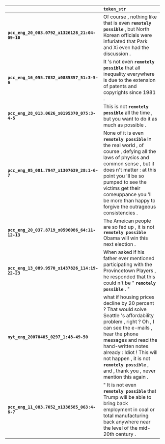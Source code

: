 |                                                 | `token_str`                                                                                                                                                                                                                                                                                                                 |
|:------------------------------------------------|:----------------------------------------------------------------------------------------------------------------------------------------------------------------------------------------------------------------------------------------------------------------------------------------------------------------------------|
| **`pcc_eng_20_083.0792_x1326128_21:04-09-10`**  | Of course , nothing like that is even __``remotely possible``__ , but North Korean officials were infuriated that Park and Xi even had the discussion .                                                                                                                                                                     |
| **`pcc_eng_16_055.7032_x0885357_51:3-5-6`**     | It 's not even __``remotely possible``__ that all inequality everywhere is due to the extension of patents and copyrights since 1981 .                                                                                                                                                                                      |
| **`pcc_eng_28_013.0626_x0195370_075:3-4-5`**    | This is not __``remotely possible``__ all the time , but you want to do it as much as possible .                                                                                                                                                                                                                            |
| **`pcc_eng_05_081.7947_x1307639_28:1-6-7`**     | None of it is even __``remotely possible``__ in the real world , of course , defying all the laws of physics and common sense , but it does n't matter : at this point you 'll be so pumped to see the victims get their comeuppance you 'll be more than happy to forgive the outrageous consistencies .                   |
| **`pcc_eng_20_037.8719_x0596086_64:11-12-13`**  | The Ameican people are so fed up , it is not __``remotely possible``__ Obama will win this next election .                                                                                                                                                                                                                  |
| **`pcc_eng_13_089.9570_x1437826_114:19-22-23`** | When asked if his father ever mentioned participating with the Provincetown Players , he responded that this could n't be " __``remotely possible``__ . "                                                                                                                                                                   |
| **`nyt_eng_20070405_0297_1:48-49-50`**          | what if housing prices decline by 20 percent ? That would solve Seattle 's affordability problem , right ? Oh , I can see the e-mails , hear the phone messages and read the hand-written notes already : Idiot ! This will not happen , it is not __``remotely possible``__ , and , thank you , never mention this again . |
| **`pcc_eng_11_083.7052_x1338585_063:4-6-7`**    | " It is not even __``remotely possible``__ that Trump will be able to bring back employment in coal or total manufacturing back anywhere near the level of the mid-20th century .                                                                                                                                           |